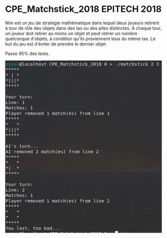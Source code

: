 # CPE_Matchstick_2018 EPITECH 2018

Nim est un jeu de stratégie mathématique dans lequel deux joueurs retirent à tour de rôle des objets dans des tas ou des piles distinctes. À chaque tour, un joueur doit retirer au moins un objet et peut retirer un nombre quelconque d'objets, à condition qu'ils proviennent tous du même tas. Le but du jeu est d'éviter de prendre le dernier objet.

Passe 95% des tests.

![alt text](https://github.com/Eydou/CPE_Matchstick_2018/blob/master/matchstick.png)

